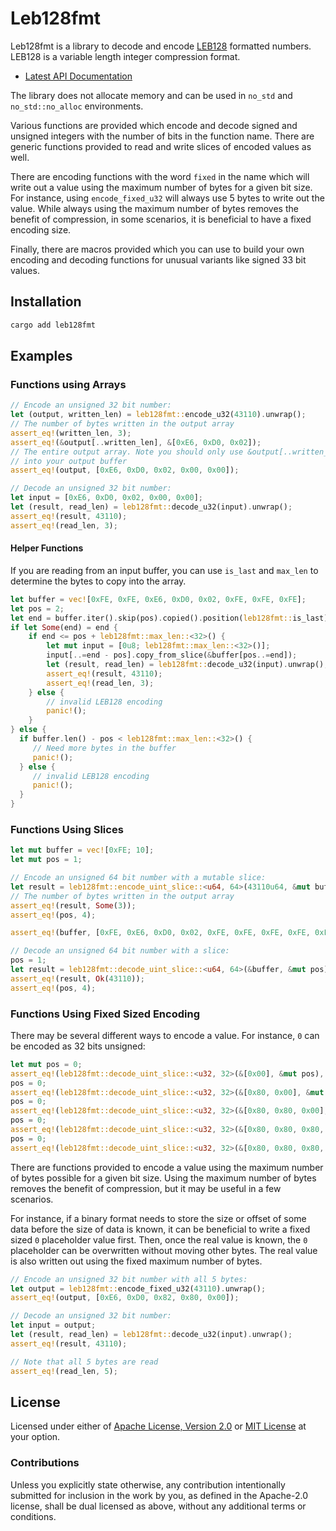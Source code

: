 # Leb128fmt

Leb128fmt is a library to decode and encode [LEB128][leb128_wiki] formatted numbers.
LEB128 is a variable length integer compression format.

* [Latest API Documentation][api_docs]

The library does not allocate memory and can be used in `no_std` and
`no_std::no_alloc` environments.

Various functions are provided which encode and decode signed and unsigned
integers with the number of bits in the function name. There are generic
functions provided to read and write slices of encoded values as well.

There are encoding functions with the word `fixed` in the name which will
write out a value using the maximum number of bytes for a given bit size.
For instance, using `encode_fixed_u32` will always use 5 bytes to
write out the value. While always using the maximum number of bytes removes
the benefit of compression, in some scenarios, it is beneficial to have a
fixed encoding size.

Finally, there are macros provided which you can use to build your own
encoding and decoding functions for unusual variants like signed 33 bit
values.

## Installation

```sh
cargo add leb128fmt
```

## Examples

### Functions using Arrays

```rust
// Encode an unsigned 32 bit number:
let (output, written_len) = leb128fmt::encode_u32(43110).unwrap();
// The number of bytes written in the output array
assert_eq!(written_len, 3);
assert_eq!(&output[..written_len], &[0xE6, 0xD0, 0x02]);
// The entire output array. Note you should only use &output[..written_len] to copy
// into your output buffer
assert_eq!(output, [0xE6, 0xD0, 0x02, 0x00, 0x00]);

// Decode an unsigned 32 bit number:
let input = [0xE6, 0xD0, 0x02, 0x00, 0x00];
let (result, read_len) = leb128fmt::decode_u32(input).unwrap();
assert_eq!(result, 43110);
assert_eq!(read_len, 3);
```

#### Helper Functions

If you are reading from an input buffer, you can use `is_last` and
`max_len` to determine the bytes to copy into the array.

```rust
let buffer = vec![0xFE, 0xFE, 0xE6, 0xD0, 0x02, 0xFE, 0xFE, 0xFE];
let pos = 2;
let end = buffer.iter().skip(pos).copied().position(leb128fmt::is_last).map(|p| pos + p);
if let Some(end) = end {
    if end <= pos + leb128fmt::max_len::<32>() {
        let mut input = [0u8; leb128fmt::max_len::<32>()];
        input[..=end - pos].copy_from_slice(&buffer[pos..=end]);
        let (result, read_len) = leb128fmt::decode_u32(input).unwrap();
        assert_eq!(result, 43110);
        assert_eq!(read_len, 3);
    } else {
        // invalid LEB128 encoding
        panic!();
    }
} else {
  if buffer.len() - pos < leb128fmt::max_len::<32>() {
     // Need more bytes in the buffer
     panic!();
  } else {
     // invalid LEB128 encoding
     panic!();
  }
}

```

### Functions Using Slices

```rust
let mut buffer = vec![0xFE; 10];
let mut pos = 1;

// Encode an unsigned 64 bit number with a mutable slice:
let result = leb128fmt::encode_uint_slice::<u64, 64>(43110u64, &mut buffer, &mut pos);
// The number of bytes written in the output array
assert_eq!(result, Some(3));
assert_eq!(pos, 4);

assert_eq!(buffer, [0xFE, 0xE6, 0xD0, 0x02, 0xFE, 0xFE, 0xFE, 0xFE, 0xFE, 0xFE]);

// Decode an unsigned 64 bit number with a slice:
pos = 1;
let result = leb128fmt::decode_uint_slice::<u64, 64>(&buffer, &mut pos);
assert_eq!(result, Ok(43110));
assert_eq!(pos, 4);
```

### Functions Using Fixed Sized Encoding

There may be several different ways to encode a value. For instance, `0` can
be encoded as 32 bits unsigned:

```rust
let mut pos = 0;
assert_eq!(leb128fmt::decode_uint_slice::<u32, 32>(&[0x00], &mut pos), Ok(0));
pos = 0;
assert_eq!(leb128fmt::decode_uint_slice::<u32, 32>(&[0x80, 0x00], &mut pos), Ok(0));
pos = 0;
assert_eq!(leb128fmt::decode_uint_slice::<u32, 32>(&[0x80, 0x80, 0x00], &mut pos), Ok(0));
pos = 0;
assert_eq!(leb128fmt::decode_uint_slice::<u32, 32>(&[0x80, 0x80, 0x80, 0x00], &mut pos), Ok(0));
pos = 0;
assert_eq!(leb128fmt::decode_uint_slice::<u32, 32>(&[0x80, 0x80, 0x80, 0x80, 0x00], &mut pos), Ok(0));
```

There are functions provided to encode a value using the maximum number of
bytes possible for a given bit size. Using the maximum number of bytes
removes the benefit of compression, but it may be useful in a few scenarios.

For instance, if a binary format needs to store the size or offset of some
data before the size of data is known, it can be beneficial to write a fixed
sized `0` placeholder value first. Then, once the real value is known, the
`0` placeholder can be overwritten without moving other bytes. The real
value is also written out using the fixed maximum number of bytes.

```rust
// Encode an unsigned 32 bit number with all 5 bytes:
let output = leb128fmt::encode_fixed_u32(43110).unwrap();
assert_eq!(output, [0xE6, 0xD0, 0x82, 0x80, 0x00]);

// Decode an unsigned 32 bit number:
let input = output;
let (result, read_len) = leb128fmt::decode_u32(input).unwrap();
assert_eq!(result, 43110);

// Note that all 5 bytes are read
assert_eq!(read_len, 5);
```

## License

Licensed under either of [Apache License, Version 2.0][LICENSE_APACHE] or [MIT
License][LICENSE_MIT] at your option.

### Contributions

Unless you explicitly state otherwise, any contribution intentionally submitted
for inclusion in the work by you, as defined in the Apache-2.0 license, shall be
dual licensed as above, without any additional terms or conditions.

[LICENSE_APACHE]: LICENSE-APACHE
[LICENSE_MIT]: LICENSE-MIT
[leb128_wiki]: https://en.wikipedia.org/wiki/LEB128
[api_docs]: https://docs.rs/leb128fmt/